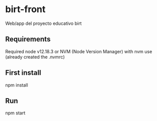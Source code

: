 # birt-front

Web/app del proyecto educativo birt


## Requirements

Required node v12.18.3 or NVM (Node Version Manager) with nvm use (already created the .nvmrc)

## First install

npm install

## Run

npm start
